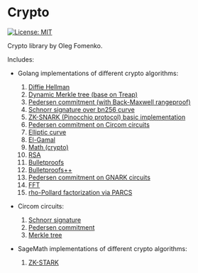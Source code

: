 # Crypto

[![License: MIT](https://img.shields.io/badge/License-MIT-yellow.svg)](https://opensource.org/licenses/MIT)

Crypto library by Oleg Fomenko.

Includes:

- Golang implementations of different crypto algorithms:
    1. [Diffie Hellman](./go/deffie-hellman)
    2. [Dynamic Merkle tree (base on Treap)](./go/dynamic-merkle)
    3. [Pedersen commitment (with Back-Maxwell rangeproof)](./go/pedersen)
    4. [Schnorr signature over bn256 curve](./go/schnorr-bn256)
    5. [ZK-SNARK (Pinocchio protocol) basic implementation](./go/zk-snark)
    6. [Pedersen commitment on Circom circuits](./go/pedersen-circom)
    7. [Elliptic curve](./go/ec)
    8. [El-Gamal](./go/el-gamal)
    9. [Math (crypto)](./go/math)
    10. [RSA](./go/rsa) 
    11. [Bulletproofs](./go/bp)
    12. [Bulletproofs++](./go/bppp)
    13. [Pedersen commitment on GNARK circuits](./go/pedersen-gnark) 
    14. [FFT](./go/fft)
    15. [rho-Pollard factorization via PARCS](./go/pollard) 

- Circom circuits:
    1. [Schnorr signature](./circuits/schnorr)
    2. [Pedersen commitment](./circuits/pedersen)
    3. [Merkle tree](./circuits/merkle)

- SageMath implementations of different crypto algorithms:
    1. [ZK-STARK](./sage/zk-stark)